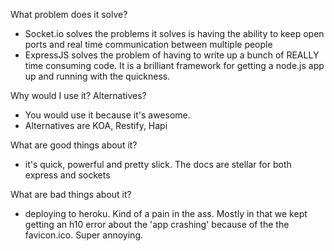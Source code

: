 What problem does it solve?
- Socket.io solves the problems it solves is having the ability to keep open ports and real time communication between multiple people
- ExpressJS solves the problem of having to write up a bunch of REALLY time consuming code.  It is a brilliant framework for getting a node.js app up and running with the quickness.

Why would I use it? Alternatives?
- You would use it because it's awesome.  
- Alternatives are KOA, Restify, Hapi

What are good things about it?

- it's quick, powerful and pretty slick.  The docs are stellar for both express and sockets

What are bad things about it?
- deploying to heroku.  Kind of a pain in the ass. Mostly in that we kept getting an h10 error about the 'app crashing' because of the the favicon.ico.  Super annoying.

